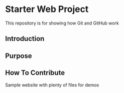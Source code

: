 # Starter Web Project

This repository is for showing how Git and GitHub work

## Introduction

## Purpose

## How To Contribute


Sample website with plenty of files for demos
